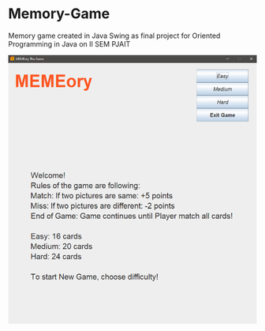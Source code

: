 # Memory-Game
Memory game created in Java Swing as final project for Oriented Programming in Java on II SEM PJAIT

<img src="https://raw.githubusercontent.com/Dziameno/Memory-Game/main/pics/memory1.PNG" />
